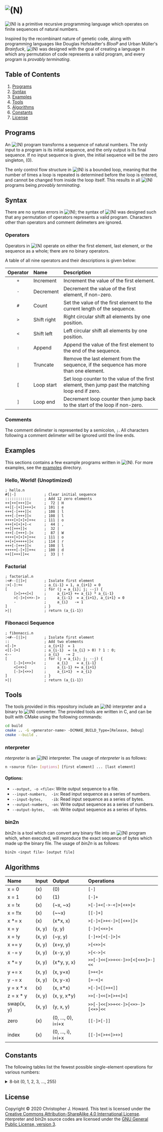 # ![(**N**)](figures/big-n.svg)

![(**N**)](figures/n.svg) is a primitive recursive programming language which operates on finite sequences of natural numbers.

Inspired by the recombinant nature of genetic code, along with programming languages like Douglas Hofstadter's *BlooP* and Urban Müller's *Brainfuck*, ![(**N**)](figures/n.svg) was designed with the goal of creating a language in which any permutation of code represents a valid program, and every program is *provably terminating*.

## Table of Contents

1. [Programs](#programs)
2. [Syntax](#syntax)
3. [Examples](#examples)
4. [Tools](#tools)
5. [Algorithms](#algorithms)
6. [Constants](#constants)
7. [License](#license)

## Programs

An ![(**N**)](figures/n.svg) program transforms a sequence of natural numbers. The only input to a program is its initial sequence, and the only output is its final sequence. If no input sequence is given, the initial sequence will be the zero singleton, (0).

The only control flow structure in ![(**N**)](figures/n.svg) is a bounded loop, meaning that the number of times a loop is repeated is determined before the loop is entered, and cannot be changed from inside the loop itself. This results in all ![(**N**)](figures/n.svg) programs being *provably terminating*.

## Syntax

There are no syntax errors in ![(**N**)](figures/n.svg); the syntax of ![(**N**)](figures/n.svg) was designed such that any permutation of operators represents a valid program. Characters other than operators and comment delimeters are ignored.

### Operators

Operators in ![(**N**)](figures/n.svg) operate on either the first element, last element, or the sequence as a whole; there are no binary operators.

A table of all nine operators and their descriptions is given below:

| Operator | Name        | Description                                                                                       |
|:--------:|:------------|:--------------------------------------------------------------------------------------------------|
|   `+`    | Increment   | Increment the value of the first element.                                                         |
|   `-`    | Decrement   | Decrement the value of the first element, if non-zero.                                            |
|   `#`    | Count       | Set the value of the first element to the current length of the sequence.                         |
|   `>`    | Shift right | Right circular shift all elements by one position.                                                |
|   `<`    | Shift left  | Left circular shift all elements by one position.                                                 |
|   `:`    | Append      | Append the value of the first element to the end of the sequence.                                 |
|  `\|`    | Truncate    | Remove the last element from the sequence, if the sequence has more than one element.             |
|   `[`    | Loop start  | Set loop counter to the value of the first element, then jump past the matching loop end if zero. |
|   `]`    | Loop end    | Decrement loop counter then jump back to the start of the loop if non-zero.                       |

### Comments

The comment delimeter is represented by a semicolon, `;`. All characters following a comment delimeter will be ignored until the line ends.

## Examples

This sections contains a few example programs written in ![(**N**)](figures/n.svg). For more examples, see the [examples](./examples) directory.

### Hello, World! (Unoptimized)

```.bf
; hello.n
#[|-]             ; Clear initial sequence
::::::::::::      ; Add 12 zero elements
++[++[+++]]<      ;  72 | H
++[[-[+]]+++]<    ; 101 | e
+++[-[+++]]<      ; 108 | l
+++[-[+++]]<      ; 108 | l
++++[+[+]+]++<    ; 111 | o
+++[+[+]+]-<      ;  44 | ,
++[[+++]]<        ;  32 |  
+++[-[+++]-]<     ;  87 | W
++++[+[+]+]++<    ; 111 | o
++[+[+++++]]<     ; 114 | r
+++[-[+++]]<      ; 108 | l
+++++[-[+]]++<    ; 100 | d
++[[+++]]+<       ;  33 | !
```

### Factorial

```.bf
; factorial.n
:<#--[|]>|        ; Isolate first element
:>[-]:+<          ; a_{i-1} = 1, a_{i+1} = 0
[                 ; for (j = a_{i}; j; --j) {
    [>[>+<]<]     ;     a_{i+1} += a_{i} * a_{i-1}
    >[-]>[<+>-]>  ;     a_{i-1}  = a_{i+1}, a_{i+1} = 0
    -             ;     a_{i}   -= 1
]                 ; }
>||               ; return (a_{i-1})
```

### Fibonacci Sequence

```.bf
; fibonacci.n
:<#--[|]>|        ; Isolate first element
::                ; Add two elements
<[-]+             ; a_{i+1}  = 1
<[[-]+]           ; a_{i-1}  = (a_{i} > 0) ? 1 : 0;
<--               ; a_{i}   -= 2
[                 ; for (j = a_{i}; j; --j) {
    [-]>[<+>]<    ;     a_{i}    = a_{i-1}
    <[<+>]        ;     a_{i-1} += a_{i+1}
    [-]>[<+>]     ;     a_{i+1}  = a_{i}
]                 ; }
>||               ; return (a_{i-1})
```

## Tools

The tools provided in this repository include an ![(**N**)](figures/n.svg) interpreter and a binary to ![(**N**)](figures/n.svg) converter. The provided tools are written in C, and can be built with CMake using the following commands:

```.sh
cd build
cmake .. -G <generator-name> -DCMAKE_BUILD_Type=[Release, Debug] 
cmake --build .
```

### nterpreter

*nterpreter* is an ![(**N**)](figures/n.svg) interpreter. The usage of *nterpreter* is as follows:

```.sh
n <source file> [options] [first element] ... [last element]
```

#### Options:

* `--output, -o <file>`: Write output sequence to a file.
* `--input-numbers,  -in`: Read input sequence as a series of numbers.
* `--input-bytes,    -ib`: Read input sequence as a series of bytes.
* `--output-numbers, -on`: Write output sequence as a series of numbers.
* `--output-bytes,   -ob`: Write output sequence as a series of bytes.

### bin2n

*bin2n* is a tool which can convert any binary file into an ![(**N**)](figures/n.svg) program which, when executed, will reproduce the exact sequence of bytes which made up the binary file. The usage of *bin2n* is as follows:

```.sh
bin2n <input file> [output file]
```

## Algorithms

| Name          | Input  | Output                  | Operations                       |
|:--------------|:-------|:------------------------|:---------------------------------|
| x = 0         | (x)    | (0)                     | `[-]`                            |
| x = 1         | (x)    | (1)                     | `[-]+`                           |
| x = !x        | (x)    | (~x, ~x)                | `>[-]+<[->-<]>[<+>]<`            |
| x = !!x       | (x)    | (~~x)                   | `[[-]+]`                         |
| x *= x        | (x)    | (x*x, x)                | `>[-]<[>+<-]>[[<+>]]<`           |
| x = y         | (x, y) | (y, y)                  | `[-]>[<+>]<`                     |
| x = !y        | (x, y) | (~y, y)                 | `[-]+>[<[-]>]<`                  |
| x += y        | (x, y) | (x+y, y)                | `>[<+>]<`                        |
| x -= y        | (x, y) | (x-y, y)                | `>[<->]<`                        |
| x *= y        | (x, y) | (x*y, y, x)             | `>>[-]<<[>>+<<-]>>[<[<+>]>-]<<`  |
| y += x        | (x, y) | (x, y+x)                | `[>+<]<`                         |
| y -= x        | (x, y) | (x, y-x)                | `[>-<]<`                         |
| y = x * x     | (x)    | (x, x*x)                | `>[-]<[[>+<]]`                   |
| z = x * y     | (x, y) | (x, y, x*y)             | `>>[-]<<[>[>+<]<]`               |
| swap(x, y)    | (x, y) | (y, x, y)               | `>>[-]<<[>>+<<-]>[<+>-]>[<+>]<<` |
| zero          | (x)    | (0, ..., 0), i=i+x      | `[[-]>[-]]`                      |
| index         | (x)    | (0, ..., i), i=i+x      | `[[-]<[>+<]>+>]`                 |

## Constants

The following tables list the fewest possible single-element operations for various numbers:

<details>
<summary>8-bit (0, 1, 2, 3, ..., 255)</summary>

| Dec | Hex  | ASCII | Operations         | Length |
|:---:|:----:|:-----:|:-------------------|-------:|
|   0 | 0x00 |  NUL  |                    |      0 |
|   1 | 0x01 |  SOH  | `+`                |      1 |
|   2 | 0x02 |  STX  | `++`               |      2 |
|   3 | 0x03 |  ETX  | `+++`              |      3 |
|   4 | 0x04 |  EOT  | `++++`             |      4 |
|   5 | 0x05 |  ENQ  | `+++++`            |      5 |
|   6 | 0x06 |  ACK  | `++++++`           |      6 |
|   7 | 0x07 |  BEL  | `+++++++`          |      7 |
|   8 | 0x08 |  BS   | `++++[+]`          |      7 |
|   9 | 0x09 |  TAB  | `+++[++]`          |      7 |
|  10 | 0x0A |  LF   | `+++++[+]`         |      8 |
|  11 | 0x0B |  VT   | `++[[+]+]`         |      8 |
|  12 | 0x0C |  FF   | `++++[++]`         |      8 |
|  13 | 0x0D |  CR   | `++++[++]+`        |      9 |
|  14 | 0x0E |  SO   | `++[+[+]]`         |      8 |
|  15 | 0x0F |  SI   | `+++++[++]`        |      9 |
|  16 | 0x10 |  DLE  | `++++[+++]`        |      9 |
|  17 | 0x11 |  DC1  | `+++[[+]-]`        |      9 |
|  18 | 0x12 |  DC2  | `++[[++]]`         |      8 |
|  19 | 0x13 |  DC3  | `++[[++]]+`        |      9 |
|  20 | 0x14 |  DC4  | `++[++[+]]`        |      9 |
|  21 | 0x15 |  NAK  | `++[++[+]]+`       |     10 |
|  22 | 0x16 |  SYN  | `++[[++]+]`        |      9 |
|  23 | 0x17 |  ETB  | `+++[[+]]-`        |      9 |
|  24 | 0x18 |  CAN  | `+++[[+]]`         |      8 |
|  25 | 0x19 |  EM   | `+++[[+]]+`        |      9 |
|  26 | 0x1A |  SUB  | `+++[[+]]++`       |     10 |
|  27 | 0x1B |  ESC  | `++[[+++]-]`       |     10 |
|  28 | 0x1C |  FS   | `++[+[++]]--`      |     11 |
|  29 | 0x1D |  GS   | `++[+[++]]-`       |     10 |
|  30 | 0x1E |  RS   | `++[+[++]]`        |      9 |
|  31 | 0x1F |  US   | `+++[[+]+]`        |      9 |
|  32 | 0x20 | Space | `++[[+++]]`        |      9 |
|  33 | 0x21 |   !   | `++[[+++]]+`       |     10 |
|  34 | 0x22 |   "   | `++++[-[+]]`       |     10 |
|  35 | 0x23 |   #   | `++++[-[+]]+`      |     11 |
|  36 | 0x24 |   $   | `+++[+[+]]--`      |     11 |
|  37 | 0x25 |   %   | `+++[+[+]]-`       |     10 |
|  38 | 0x26 |   &   | `+++[+[+]]`        |      9 |
|  39 | 0x27 |   '   | `+++[+[+]]+`       |     10 |
|  40 | 0x28 |   (   | `+++[+[+]]++`      |     11 |
|  41 | 0x29 |   )   | `+++[-[++]]-`      |     11 |
|  42 | 0x2A |  \*   | `+++[-[++]]`       |     10 |
|  43 | 0x2B |   +   | `+++[-[++]]+`      |     11 |
|  44 | 0x2C |   ,   | `+++[+[+]+]-`      |     11 |
|  45 | 0x2D |   -   | `+++[+[+]+]`       |     10 |
|  46 | 0x2E |   .   | `+++[+[+]+]+`      |     11 |
|  47 | 0x2F |   /   | `++[+[+++]-]`      |     11 |
|  48 | 0x30 |   0   | `++++[[+]-]-`      |     11 |
|  49 | 0x31 |   1   | `++++[[+]-]`       |     10 |
|  50 | 0x32 |   2   | `++[[++++]]`       |     10 |
|  51 | 0x33 |   3   | `+++[++[+]]-`      |     11 |
|  52 | 0x34 |   4   | `+++[++[+]]`       |     10 |
|  53 | 0x35 |   5   | `+++[++[+]]+`      |     11 |
|  54 | 0x36 |   6   | `++[+++[++]]`      |     11 |
|  55 | 0x37 |   7   | `+++[-[++]+]`      |     11 |
|  56 | 0x38 |   8   | `++[[++++]+]`      |     11 |
|  57 | 0x39 |   9   | `++[+[+++]+]`      |     11 |
|  58 | 0x3A |   :   | `+++[++[+]+]-`     |     12 |
|  59 | 0x3B |   ;   | `+++[++[+]+]`      |     11 |
|  60 | 0x3C |   <   | `+++[++[+]+]+`     |     12 |
|  61 | 0x3D |   =   | `++++[[+]]---`     |     12 |
|  62 | 0x3E |   >   | `++++[[+]]--`      |     11 |
|  63 | 0x3F |   ?   | `++++[[+]]-`       |     10 |
|  64 | 0x40 |   @   | `++++[[+]]`        |      9 |
|  65 | 0x41 |   A   | `++++[[+]]+`       |     10 |
|  66 | 0x42 |   B   | `++++[[+]]++`      |     11 |
|  67 | 0x43 |   C   | `+++[[++]-]-`      |     11 |
|  68 | 0x44 |   D   | `+++[[++]-]`       |     10 |
|  69 | 0x45 |   E   | `+++[[++]-]+`      |     11 |
|  70 | 0x46 |   F   | `+++[[++]-]++`     |     12 |
|  71 | 0x47 |   G   | `++[++[+++]]-`     |     12 |
|  72 | 0x48 |   H   | `++[++[+++]]`      |     11 |
|  73 | 0x49 |   I   | `+++[+++[+]+]`     |     12 |
|  74 | 0x4A |   J   | `++[+[++++]-]`     |     12 |
|  75 | 0x4B |   K   | `+++[+[+]][+]-`    |     13 |
|  76 | 0x4C |   L   | `+++[+[+]][+]`     |     12 |
|  77 | 0x4D |   M   | `++++[[+]+]--`     |     12 |
|  78 | 0x4E |   N   | `++++[[+]+]-`      |     11 |
|  79 | 0x4F |   O   | `++++[[+]+]`       |     10 |
|  80 | 0x50 |   P   | `+++[[++]]-`       |     10 |
|  81 | 0x51 |   Q   | `+++[[++]]`        |      9 |
|  82 | 0x52 |   R   | `+++[[++]]+`       |     10 |
|  83 | 0x53 |   S   | `+++[[++]]++`      |     11 |
|  84 | 0x54 |   T   | `++++[--[++]]`     |     12 |
|  85 | 0x55 |   U   | `++++[--[++]]+`    |     13 |
|  86 | 0x56 |   V   | `++[+[++++]+]`     |     12 |
|  87 | 0x57 |   W   | `+++[-[+++]-]`     |     12 |
|  88 | 0x58 |   X   | `+++[-[+++]-]+`    |     13 |
|  89 | 0x59 |   Y   | `+++[+[+]+][+]-`   |     14 |
|  90 | 0x5A |   Z   | `+++[+[+]+][+]`    |     13 |
|  91 | 0x5B |  \[   | `++++[+[+]]---`    |     13 |
|  92 | 0x5C |  \\   | `++++[+[+]]--`     |     12 |
|  93 | 0x5D |  \]   | `++++[+[+]]-`      |     11 |
|  94 | 0x5E |   ^   | `++++[+[+]]`       |     10 |
|  95 | 0x5F |   _   | `++++[+[+]]+`      |     11 |
|  96 | 0x60 |  \`   | `++++[+[+]]++`     |     12 |
|  97 | 0x61 |   a   | `+++++[-[+]]-`     |     12 |
|  98 | 0x62 |   b   | `+++++[-[+]]`      |     11 |
|  99 | 0x63 |   c   | `+++++[-[+]]+`     |     12 |
| 100 | 0x64 |   d   | `+++++[-[+]]++`    |     13 |
| 101 | 0x65 |   e   | `++[[-[+]]+++]`    |     13 |
| 102 | 0x66 |   f   | `++++[-[+]][++]`   |     14 |
| 103 | 0x67 |   g   | `+++[++[+]][+]-`   |     14 |
| 104 | 0x68 |   h   | `+++[++[+]][+]`    |     13 |
| 105 | 0x69 |   i   | `+++[+[++]-]--`    |     13 |
| 106 | 0x6A |   j   | `+++[+[++]-]-`     |     12 |
| 107 | 0x6B |   k   | `+++[+[++]-]`      |     11 |
| 108 | 0x6C |   l   | `+++[-[+++]]`      |     11 |
| 109 | 0x6D |   m   | `++++[+[+]+]`      |     11 |
| 110 | 0x6E |   n   | `++++[+[+]+]+`     |     12 |
| 111 | 0x6F |   o   | `++++[+[+]+]++`    |     13 |
| 112 | 0x70 |   p   | `++[++++[+++]]`    |     13 |
| 113 | 0x71 |   q   | `++[+[+++++]]-`    |     13 |
| 114 | 0x72 |   r   | `++[+[+++++]]`     |     12 |
| 115 | 0x73 |   s   | `++[+[+++++]]+`    |     13 |
| 116 | 0x74 |   t   | `++[++[++++]+]`    |     13 |
| 117 | 0x75 |   u   | `+++[+[++]]---`    |     13 |
| 118 | 0x76 |   v   | `+++[+[++]]--`     |     12 |
| 119 | 0x77 |   w   | `+++[+[++]]-`      |     11 |
| 120 | 0x78 |   x   | `+++[+[++]]`       |     10 |
| 121 | 0x79 |   y   | `+++[+[++]]+`      |     11 |
| 122 | 0x7A |   z   | `+++[+[++]]++`     |     12 |
| 123 | 0x7B |   {   | `++++[++[+]]-`     |     12 |
| 124 | 0x7C |  \|   | `++++[++[+]]`      |     11 |
| 125 | 0x7D |   }   | `++++[++[+]]+`     |     12 |
| 126 | 0x7E |   ~   | `++++[++[+]]++`    |     13 |
| 127 | 0x7F |  DEL  | `++[[[+]-]]--`     |     12 |
| 128 | 0x80 |       | `++[[[+]-]]-`      |     11 |
| 129 | 0x81 |       | `++[[[+]-]]`       |     10 |
| 130 | 0x82 |       | `++[[[+]-]]+`      |     11 |
| 131 | 0x83 |       | `++[[[+]-]]++`     |     12 |
| 132 | 0x84 |       | `+++[+[++]+]-`     |     12 |
| 133 | 0x85 |       | `+++[+[++]+]`      |     11 |
| 134 | 0x86 |       | `+++[+[++]+]+`     |     12 |
| 135 | 0x87 |       | `+++[+[++]+]++`    |     13 |
| 136 | 0x88 |       | `+++[[++]-][+]`    |     13 |
| 137 | 0x89 |       | `++[[+++][+]+]`    |     13 |
| 138 | 0x8A |       | `++++[++[+]+]-`    |     13 |
| 139 | 0x8B |       | `++++[++[+]+]`     |     12 |
| 140 | 0x8C |       | `++++[++[+]+]+`    |     13 |
| 141 | 0x8D |       | `++++[++[+]+]++`   |     14 |
| 142 | 0x8E |       | `++[++[++]-[+]]`   |     14 |
| 143 | 0x8F |       | `++[++[++]-[+]]+`  |     15 |
| 144 | 0x90 |       | `+++[++[++]-]--`   |     14 |
| 145 | 0x91 |       | `+++[++[++]-]-`    |     13 |
| 146 | 0x92 |       | `+++[++[++]-]`     |     12 |
| 147 | 0x93 |       | `+++[++[++]-]+`    |     13 |
| 148 | 0x94 |       | `+++[++[++]-]++`   |     14 |
| 149 | 0x95 |       | `+++[[+++]--]-`    |     13 |
| 150 | 0x96 |       | `+++[[+++]--]`     |     12 |
| 151 | 0x97 |       | `+++[[+++]--]+`    |     13 |
| 152 | 0x98 |       | `++[[++][++]-]`    |     13 |
| 153 | 0x99 |       | `++++[+++[+]]-`    |     13 |
| 154 | 0x9A |       | `++++[+++[+]]`     |     12 |
| 155 | 0x9B |       | `++++[+++[+]]+`    |     13 |
| 156 | 0x9C |       | `++[++[+++++]]`    |     13 |
| 157 | 0x9D |       | `++[[[+]]---]`     |     12 |
| 158 | 0x9E |       | `+++++[[+]]--`     |     12 |
| 159 | 0x9F |       | `+++++[[+]]-`      |     11 |
| 160 | 0xA0 |       | `+++++[[+]]`       |     10 |
| 161 | 0xA1 |       | `+++++[[+]]+`      |     11 |
| 162 | 0xA2 |       | `+++++[[+]]++`     |     12 |
| 163 | 0xA3 |       | `+++++[[+]]+++`    |     13 |
| 164 | 0xA4 |       | `++++[-[++]-]`     |     12 |
| 165 | 0xA5 |       | `++++[-[++]-]+`    |     13 |
| 166 | 0xA6 |       | `++++[-[++]-]++`   |     14 |
| 167 | 0xA7 |       | `++++[-[++]-]+++`  |     15 |
| 168 | 0xA8 |       | `++++[+++[+]+]-`   |     14 |
| 169 | 0xA9 |       | `++++[+++[+]+]`    |     13 |
| 170 | 0xAA |       | `+++[[+++]-]-`     |     12 |
| 171 | 0xAB |       | `+++[[+++]-]`      |     11 |
| 172 | 0xAC |       | `+++[++[++]+]`     |     12 |
| 173 | 0xAD |       | `+++[++[++]+]+`    |     13 |
| 174 | 0xAE |       | `+++[++[++]+]++`   |     14 |
| 175 | 0xAF |       | `+++[++[++]+]+++`  |     15 |
| 176 | 0xB0 |       | `++[++[+]+[++]]-`  |     15 |
| 177 | 0xB1 |       | `++[++[+]+[++]]`   |     14 |
| 178 | 0xB2 |       | `++[[++++]-[+]]`   |     14 |
| 179 | 0xB3 |       | `++[[++++]-[+]]+`  |     15 |
| 180 | 0xB4 |       | `+++[+[+]+][+++]`  |     15 |
| 181 | 0xB5 |       | `++[+[+++]-[+]]-`  |     15 |
| 182 | 0xB6 |       | `++[+[+++]-[+]]`   |     14 |
| 183 | 0xB7 |       | `++++[++++[+]]-`   |     14 |
| 184 | 0xB8 |       | `++++[++++[+]]`    |     13 |
| 185 | 0xB9 |       | `+++[+++[++]-]`    |     13 |
| 186 | 0xBA |       | `++++[+[+]]-[+]`   |     14 |
| 187 | 0xBB |       | `++++[+[+]][+]-`   |     14 |
| 188 | 0xBC |       | `++++[+[+]][+]`    |     13 |
| 189 | 0xBD |       | `+++++[[+]+]--`    |     13 |
| 190 | 0xBE |       | `+++++[[+]+]-`     |     12 |
| 191 | 0xBF |       | `+++++[[+]+]`      |     11 |
| 192 | 0xC0 |       | `+++[[+++]]`       |     10 |
| 193 | 0xC1 |       | `+++[[+++]]+`      |     11 |
| 194 | 0xC2 |       | `+++[[+++]]++`     |     12 |
| 195 | 0xC3 |       | `++++++[-[+]-]`    |     13 |
| 196 | 0xC4 |       | `++++++[-[+]-]+`   |     14 |
| 197 | 0xC5 |       | `+++[+++[++]]-`    |     13 |
| 198 | 0xC6 |       | `+++[+++[++]]`     |     12 |
| 199 | 0xC7 |       | `+++[+++[++]]+`    |     13 |
| 200 | 0xC8 |       | `++[+[+++][+]]`    |     13 |
| 201 | 0xC9 |       | `++++[-[++]]---`   |     14 |
| 202 | 0xCA |       | `++++[-[++]]--`    |     13 |
| 203 | 0xCB |       | `++++[-[++]]-`     |     12 |
| 204 | 0xCC |       | `++++[-[++]]`      |     11 |
| 205 | 0xCD |       | `++++[-[++]]+`     |     12 |
| 206 | 0xCE |       | `++++[-[++]]++`    |     13 |
| 207 | 0xCF |       | `++++[-[++]]+++`   |     14 |
| 208 | 0xD0 |       | `++++[-[++]]++++`  |     15 |
| 209 | 0xD1 |       | `++[+[+++][+]+]`   |     14 |
| 210 | 0xD2 |       | `+++[+++[++]+]-`   |     14 |
| 211 | 0xD3 |       | `+++[+++[++]+]`    |     13 |
| 212 | 0xD4 |       | `+++[[+++]+]-`     |     12 |
| 213 | 0xD5 |       | `+++[[+++]+]`      |     11 |
| 214 | 0xD6 |       | `+++[[+++]+]+`     |     12 |
| 215 | 0xD7 |       | `+++[[+++]+]++`    |     13 |
| 216 | 0xD8 |       | `+++[-[+++]][+]`   |     14 |
| 217 | 0xD9 |       | `+++[-[+++]][+]+`  |     15 |
| 218 | 0xDA |       | `++++[+[+]+][+]`   |     14 |
| 219 | 0xDB |       | `+++[-[++++]]-`    |     13 |
| 220 | 0xDC |       | `+++[-[++++]]`     |     12 |
| 221 | 0xDD |       | `+++++[+[+]]-`     |     12 |
| 222 | 0xDE |       | `+++++[+[+]]`      |     11 |
| 223 | 0xDF |       | `+++++[+[+]]+`     |     12 |
| 224 | 0xE0 |       | `+++++[+[+]]++`    |     13 |
| 225 | 0xE1 |       | `+++++[+[+]]+++`   |     14 |
| 226 | 0xE2 |       | `+++++[+[+]]++++`  |     15 |
| 227 | 0xE3 |       | `++[+[+++]+[+]+]`  |     15 |
| 228 | 0xE4 |       | `++[+[+++++]][+]`  |     15 |
| 229 | 0xE5 |       | `++++[+++++[+]+]`  |     15 |
| 230 | 0xE6 |       | `++++[+++++[+]+]+` |     16 |
| 231 | 0xE7 |       | `+++[[+++]++]---`  |     15 |
| 232 | 0xE8 |       | `+++[[+++]++]--`   |     14 |
| 233 | 0xE9 |       | `+++[[+++]++]-`    |     13 |
| 234 | 0xEA |       | `+++[[+++]++]`     |     12 |
| 235 | 0xEB |       | `+++[[+++]++]+`    |     13 |
| 236 | 0xEC |       | `+++[++++[++]]-`   |     14 |
| 237 | 0xED |       | `+++[++++[++]]`    |     13 |
| 238 | 0xEE |       | `+++[++++[++]]+`   |     14 |
| 239 | 0xEF |       | `+++[+[++]][+]-`   |     14 |
| 240 | 0xF0 |       | `+++[+[++]][+]`    |     13 |
| 241 | 0xF1 |       | `+++[+[++]][+]+`   |     14 |
| 242 | 0xF2 |       | `++++[-[++]+]--`   |     14 |
| 243 | 0xF3 |       | `++++[-[++]+]-`    |     13 |
| 244 | 0xF4 |       | `++++[-[++]+]`     |     12 |
| 245 | 0xF5 |       | `++++[-[++]+]+`    |     13 |
| 246 | 0xF6 |       | `++++[-[++]+]++`   |     14 |
| 247 | 0xF7 |       | `++++[-[++]+]+++`  |     15 |
| 248 | 0xF8 |       | `++++[++[+]][+]`   |     14 |
| 249 | 0xF9 |       | `++[[+++]-[++]]`   |     14 |
| 250 | 0xFA |       | `+++[++++[++]+]`   |     14 |
| 251 | 0xFB |       | `+++[-[++++]+]`    |     13 |
| 252 | 0xFC |       | `+++++[+[+]+]-`    |     13 |
| 253 | 0xFD |       | `+++++[+[+]+]`     |     12 |
| 254 | 0xFE |       | `+++++[+[+]+]+`    |     13 |
| 255 | 0xFF |       | `+++[+[+++]-]`     |     12 |

</details>

## License

Copyright © 2020 Christopher J. Howard. This text is licensed under the [Creative Commons Attribution-ShareAlike 4.0 International License](https://creativecommons.org/licenses/by-sa/4.0/). nterpreter and bin2n source codes are licensed under the [GNU General Public License, version 3](./LICENSE.md).
